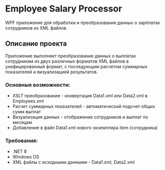 # Employee Salary Processor
WPF приложение для обработки и преобразования данных о зарплатах сотрудников из XML файлов.
## Описание проекта
Приложение выполняет преобразование данных о выплатах сотрудникам из двух различных форматов XML файлов в унифицированный формат, с последующим расчетом суммарных показателей и визуализацией результатов.
### Основные возможности:
- XSLT преобразование - конвертация Data1.xml или Data2.xml в Employees.xml  
- Расчет суммарных показателей - автоматический подсчет общих сумм выплат  
- Визуализация данных - отображение сотрудников и выплат по месяцам  
- Добавление в файл Data1.xml нового экземпляра item (сотрудника)
### Требования:
- .NET 8
- Windows OS
- XML файлы с исходными данными - Data1.xml, Data2.xml

